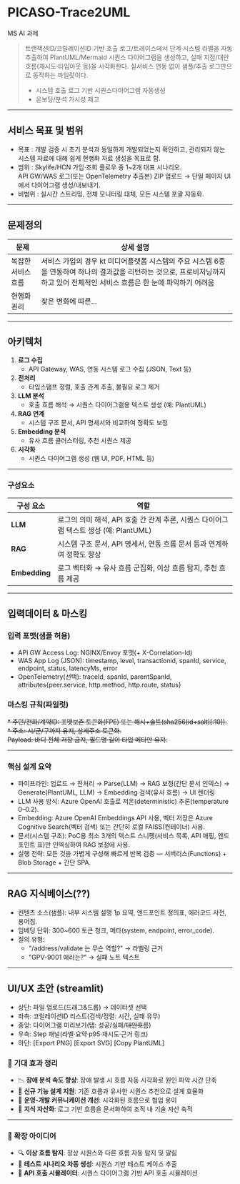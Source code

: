 # PICASO-Trace2UML
MS AI 과제

> 트랜잭션ID/코릴레이션ID 기반 호출 로그/트레이스에서 단계·시스템 라벨을 자동 추출하여 PlantUML/Mermaid 시퀀스 다이어그램을 생성하고, 실패 지점/대안흐름(재시도·타임아웃 등)을 시각화한다. 실서비스 연동 없이 샘플/추출 로그만으로 동작하는 파일럿이다.
> - 시스템 호출 로그 기반 시퀀스다이어그램 자동생성   
> - 온보딩/분석 가시성 제고   

---

## 서비스 목표 및 범위

* 목표 : 개발 검증 시 초기 분석과 동일하게 개발되었는지 확인하고, 관리되지 않는 시스템 자료에 대해 쉽게 현행화 자료 생성을 목표로 함.
* 범위 : Skylife/HCN 가입·조회 플로우 중 1~2개 대표 시나리오.   
API GW/WAS 로그(또는 OpenTelemetry 추출본) ZIP 업로드 → 단일 페이지 UI에서 다이어그램 생성/내보내기.
* 비범위 : 실시간 스트리밍, 전체 모니터링 대체, 모든 시스템 포괄 자동화.

---

## 문제정의
| 문제 | 상세 설명 |
|------|-----------|
|복잡한 서비스 흐름|서비스 가입의 경우 kt 미디어플랫폼 시스템의 주요 시스템 6종을 연동하여 하나의 결과값을 리턴하는 것으로, 프로비저닝까지 하고 있어 전체적인 서비스 흐름은 한 눈에 파악하기 어려움|
|현행화 괸리|잦은 변화에 따른...|

---

## 아키텍처
1. **로그 수집**
   - API Gateway, WAS, 연동 시스템 로그 수집 (JSON, Text 등)
2. **전처리**
   - 타임스탬프 정렬, 호출 관계 추출, 불필요 로그 제거
3. **LLM 분석**
   - 호출 흐름 해석 → 시퀀스 다이어그램용 텍스트 생성 (예: PlantUML)
4. **RAG 연계**
   - 시스템 구조 문서, API 명세서와 비교하여 정확도 보정
5. **Embedding 분석**
   - 유사 흐름 클러스터링, 추천 시퀀스 제공
6. **시각화**
   - 시퀀스 다이어그램 생성 (웹 UI, PDF, HTML 등)

---

### 구성요소
| 구성 요소 | 역할 |
|-----------|------|
| **LLM** | 로그의 의미 해석, API 호출 간 관계 추론, 시퀀스 다이어그램 텍스트 생성 (예: PlantUML) |
| **RAG** | 시스템 구조 문서, API 명세서, 연동 흐름 문서 등과 연계하여 정확도 향상 |
| **Embedding** | 로그 벡터화 → 유사 흐름 군집화, 이상 흐름 탐지, 추천 흐름 제공 |


---

## 입력데이터 & 마스킹
### 입력 포맷(샘플 허용)
* API GW Access Log: NGINX/Envoy 포맷(+ X-Correlation-Id)   
* WAS App Log (JSON): timestamp, level, transactionid, spanId, service, endpoint, status, latencyMs, error   
* OpenTelemetry(선택): traceId, spanId, parentSpanId, attributes{peer.service, http.method, http.route, status}
### 마스킹 규칙(파일럿)
~~* 주민/전화/계약ID: 포맷보존 토큰화(FPE) 또는 해시+솔트(sha256(id+salt)[:10]).~~   
~~* 주소: 시/군/구까지 유지, 상세주소 토큰화.   
Payload: 바디 전체 저장 금지, 필드명·길이·타입 메타만 유지.~~

---
### 핵심 설계 요약
- 파이프라인: 업로드 → 전처리 → Parse(LLM) → RAG 보정(간단 문서 인덱스) → Generate(PlantUML, LLM) → Embedding 검색(유사 흐름) → UI 렌더링  
- LLM 사용 방식: Azure OpenAI 호출로 저온(deterministic) 추론(temperature 0–0.2).  
- Embedding: Azure OpenAI Embeddings API 사용, 벡터 저장은 Azure Cognitive Search(벡터 검색) 또는 간단히 로컬 FAISS(컨테이너) 사용.  
- 문서(시스템 구조): PoC용 최소 3개의 텍스트 스니펫(서비스 목록, API 매핑, 엔드포인트 표)만 인덱싱하여 RAG 보정에 사용.  
- 실행 전략: 모든 것을 가볍게 구성해 빠르게 반복 검증 — 서버리스(Functions) + Blob Storage + 간단 SPA.

---
## RAG 지식베이스(??)
* 컨텐츠 소스(샘플): 내부 시스템 설명 1p 요약, 엔드포인트 정의표, 에러코드 사전, 용어집.
* 임베딩 단위: 300~600 토큰 청크, 메타(system, endpoint, error_code).
* 질의 유형:
    * "/address/validate 는 무슨 역할?" → 라벨링 근거   
    * "GPV-9001 에러는?" → 실패 노트 텍스트

---
## UI/UX 초안 (streamlit)
* 상단: 파일 업로드(드래그&드롭) → 데이터셋 선택
* 좌측: 코릴레이션ID 리스트(검색/정렬: 시간, 실패 유무)
* 중앙: 다이어그램 미리보기(탭: 성공/실패/~~대안흐름~~)
* 우측: Step 패널(라벨·요약·p95·재시도·근거 링크)
* 하단: [Export PNG] [Export SVG] [Copy PlantUML]

### 🎯 기대 효과 정리

- 📉 **장애 분석 속도 향상**: 장애 발생 시 흐름 자동 시각화로 원인 파악 시간 단축
- 🧩 **신규 기능 설계 지원**: 기존 흐름과 유사한 시퀀스 추천으로 설계 효율화
- 🤝 **운영-개발 커뮤니케이션 개선**: 시각화된 흐름으로 협업 용이
- 🧠 **지식 자산화**: 로그 기반 흐름을 문서화하여 조직 내 기술 자산 축적

---

### 🌱 확장 아이디어

- 🔍 **이상 흐름 탐지**: 정상 시퀀스와 다른 흐름 자동 탐지 및 알림
- 🧪 **테스트 시나리오 자동 생성**: 시퀀스 기반 테스트 케이스 추출
- 🧭 **API 호출 시뮬레이터**: 시퀀스 다이어그램 기반 API 호출 시뮬레이션
